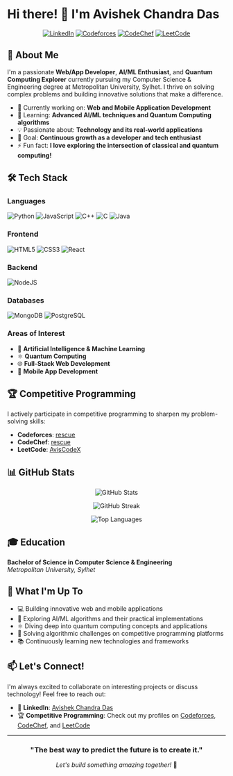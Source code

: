 # Hi there! 👋 I'm Avishek Chandra Das

<div align="center">
  
[![LinkedIn](https://img.shields.io/badge/LinkedIn-0077B5?style=for-the-badge&logo=linkedin&logoColor=white)](https://www.linkedin.com/in/avishekchandradas/)
[![Codeforces](https://img.shields.io/badge/Codeforces-445f9d?style=for-the-badge&logo=Codeforces&logoColor=white)](https://codeforces.com/profile/rescue)
[![CodeChef](https://img.shields.io/badge/CodeChef-%23964B00.svg?style=for-the-badge&logo=CodeChef&logoColor=white)](https://www.codechef.com/users/rescue)
[![LeetCode](https://img.shields.io/badge/LeetCode-000000?style=for-the-badge&logo=LeetCode&logoColor=#d16c06)](https://leetcode.com/u/AvisCodeX/)

</div>

## 🚀 About Me

I'm a passionate **Web/App Developer**, **AI/ML Enthusiast**, and **Quantum Computing Explorer** currently pursuing my Computer Science & Engineering degree at Metropolitan University, Sylhet. I thrive on solving complex problems and building innovative solutions that make a difference.

- 🔭 Currently working on: **Web and Mobile Application Development**
- 🌱 Learning: **Advanced AI/ML techniques and Quantum Computing algorithms**
- 💡 Passionate about: **Technology and its real-world applications**
- 🎯 Goal: **Continuous growth as a developer and tech enthusiast**
- ⚡ Fun fact: **I love exploring the intersection of classical and quantum computing!**

## 🛠️ Tech Stack

### Languages
![Python](https://img.shields.io/badge/python-3670A0?style=for-the-badge&logo=python&logoColor=ffdd54)
![JavaScript](https://img.shields.io/badge/javascript-%23323330.svg?style=for-the-badge&logo=javascript&logoColor=%23F7DF1E)
![C++](https://img.shields.io/badge/c++-%2300599C.svg?style=for-the-badge&logo=c%2B%2B&logoColor=white)
![C](https://img.shields.io/badge/c-%2300599C.svg?style=for-the-badge&logo=c&logoColor=white)
![Java](https://img.shields.io/badge/java-%23ED8B00.svg?style=for-the-badge&logo=openjdk&logoColor=white)

### Frontend
![HTML5](https://img.shields.io/badge/html5-%23E34F26.svg?style=for-the-badge&logo=html5&logoColor=white)
![CSS3](https://img.shields.io/badge/css3-%231572B6.svg?style=for-the-badge&logo=css3&logoColor=white)
![React](https://img.shields.io/badge/react-%2320232a.svg?style=for-the-badge&logo=react&logoColor=%2361DAFB)

### Backend
![NodeJS](https://img.shields.io/badge/node.js-6DA55F?style=for-the-badge&logo=node.js&logoColor=white)

### Databases
![MongoDB](https://img.shields.io/badge/MongoDB-%234ea94b.svg?style=for-the-badge&logo=mongodb&logoColor=white)
![PostgreSQL](https://img.shields.io/badge/postgresql-%23316192.svg?style=for-the-badge&logo=postgresql&logoColor=white)

### Areas of Interest
- 🤖 **Artificial Intelligence & Machine Learning**
- ⚛️ **Quantum Computing**
- 🌐 **Full-Stack Web Development**
- 📱 **Mobile App Development**

## 🏆 Competitive Programming

I actively participate in competitive programming to sharpen my problem-solving skills:

- **Codeforces**: [rescue](https://codeforces.com/profile/rescue)
- **CodeChef**: [rescue](https://www.codechef.com/users/rescue)
- **LeetCode**: [AvisCodeX](https://leetcode.com/u/AvisCodeX/)

## 📊 GitHub Stats

<div align="center">
  
![GitHub Stats](https://github-readme-stats.vercel.app/api?username=AvishekChandraDas&theme=radical&hide_border=false&include_all_commits=true&count_private=false)

![GitHub Streak](https://github-readme-streak-stats.herokuapp.com/?user=AvishekChandraDas&theme=radical&hide_border=false)

![Top Languages](https://github-readme-stats.vercel.app/api/top-langs/?username=AvishekChandraDas&theme=radical&hide_border=false&include_all_commits=true&count_private=false&layout=compact)

</div>

## 🎓 Education

**Bachelor of Science in Computer Science & Engineering**  
*Metropolitan University, Sylhet*

## 🌟 What I'm Up To

- 💻 Building innovative web and mobile applications
- 🧠 Exploring AI/ML algorithms and their practical implementations
- ⚛️ Diving deep into quantum computing concepts and applications
- 🏅 Solving algorithmic challenges on competitive programming platforms
- 📚 Continuously learning new technologies and frameworks

## 📫 Let's Connect!

I'm always excited to collaborate on interesting projects or discuss technology! Feel free to reach out:

- 💼 **LinkedIn**: [Avishek Chandra Das](https://www.linkedin.com/in/avishekchandradas/)
- 🏆 **Competitive Programming**: Check out my profiles on [Codeforces](https://codeforces.com/profile/rescue), [CodeChef](https://www.codechef.com/users/rescue), and [LeetCode](https://leetcode.com/u/AvisCodeX/)

---

<div align="center">
  
### "The best way to predict the future is to create it." 

*Let's build something amazing together!* 🚀

</div>
